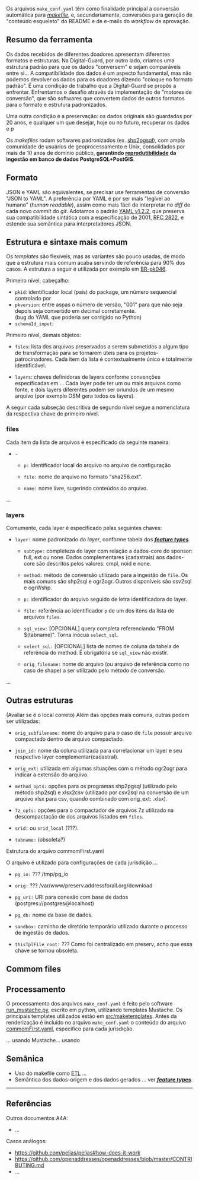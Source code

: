 
Os arquivos `make_conf.yaml` têm como finalidade principal a conversão automática para [*makefile*](https://en.wikipedia.org/wiki/Make_(software)#Makefile), e, secundariamente, conversões para geração de "conteúdo esqueleto" do README e de e-mails do _workflow_ de aprovação. 

## Resumo da ferramenta

Os dados recebidos de diferentes doadores apresentam diferentes formatos e estruturas. Na Digital-Guard, por outro lado, criamos uma estrutura padrão para que os dados "conversem" e sejam comparáveis entre si... A compatibilidade dos dados é um aspecto fundamental, mas não podemos devolver os dados para os doadores dizendo "coloque no formato padrão". É uma condição de trabalho que a Digital-Guard se propôs a enfrentar. Enfrentamos o desafio através da implementação de "motores de conversão", que são softwares que convertem dados de outros formatos para o formato e estrutura padronizados.

Uma outra condição é a preservação: os dados originais são guardados por 20 anos, e qualquer um que desejar, hoje ou no futuro, recuperar os dados e p

Os _makefiles_ rodam softwares padronizados (ex. [shp2pgsql](https://postgis.net/docs/using_postgis_dbmanagement.html#shp2pgsql_usage)), com ampla comunidade de usuários de geoprocessamento e Unix,  consolidados por mais de 10 anos de domínio público, **garantindo [reprodutibilidade](https://pt.wikipedia.org/wiki/Reprodutibilidade)  da ingestão em banco de dados PostgreSQL+PostGIS**.

## Formato

JSON e YAML são equivalentes, se precisar use ferramentas de conversão "JSON to YAML". A preferência por YAML é por ser mais "legível ao humano" (*human readable*),  assim como mais fácil de interpretar no *diff* de cada novo *commit* do *git*. Adotamos o padrão [YAML v1.2.2](https://yaml.org/spec/1.2.2), que preserva sua compatibilidade sintática com a especificação de 2001, [RFC&#160;2822](https://www.rfc-editor.org/rfc/rfc2822.txt), e estende sua semântica para interpretadores JSON.

## Estrutura e sintaxe mais comum

Os *templates* são flexíveis, mas as variantes são pouco usadas, de modo que a estrutura mais comum acaba servindo de referência para 90% dos casos. A estrutura a seguir é utilizada por exemplo em [BR-pk046](http://git.digital-guard.org/preserv-BR/blob/main/data/AC/RioBranco/_pk046/make_conf.yaml).

Primeiro nível, cabeçalho:

* `pkid`:      identificador local (país) do package, um número sequencial controlado por  
* `pkversion`: entre aspas o número de versão, "001" para que não seja depois seja convertido em decimal corretamente. <br/>(bug do YAML que poderia ser corrigido no Python)
* `schemaId_input`:

Primeiro nível, demais objetos:

* `files`: lista dos arquivos preservados a serem submetidos a algum tipo de transformação para se tornarem úteis para os projetos-patrocinadores. Cada item da lista é contextualmente único e totalmente identificável.  

* `layers`: chaves definidoras de layers conforme convenções especificadas em ... Cada layer pode ter um ou mais arquivos como fonte, e dois layers diferentes podem ser oriundos de um mesmo arquivo (por exemplo OSM gera todos os layers).

A seguir cada subseção descritiva de segundo nível segue a nomenclatura da respectiva chave de primeiro nível.

### files

Cada item da lista de arquivos é especificado da seguinte maneira:

* `-`

  * `p:`    Identificador local do arquivo no arquivo de configuração

  * `file:` nome de arquivo no formato "sha256.ext".

  * `name:` nome livre, sugerindo conteúdos do arquivo.

...

### layers

Comumente, cada layer é especificado pelas seguintes chaves:

* `layer:` nome padronizado do *layer*, conforme tabela dos [***feature types***](ftypes.md).  

  * `subtype:` completeza do layer com relação a dados-core do sponsor: full, ext ou none. Dados complementares (cadastrais) aos dados-core são descritos pelos valores: cmpl, noid e none.

  * `method:` método de conversão utilizado para a ingestão de `file`. Os mais comuns são shp2sql e ogr2ogr. Outros disponíveis são csv2sql e ogrWshp.

  * `p:` identificador do arquivo seguido de letra identificadora do layer.

  * `file:` referência ao identificador `p` de um dos itens da lista de arquivos `files`.

  * `sql_view:` [OPCIONAL] query completa referenciando "FROM $(tabname)". Torna inócua `select_sql`.

  * `select_sql:` [OPCIONAL] lista de nomes de coluna da tabela de referência do method. É obrigatória se `sql_view` não existir.

  * `orig_filename:` nome do arquivo (ou arquivo de referência como no caso de shape) a ser utilizado pelo método de conversão.

...

## Outras estruturas
(Avaliar se é o local correto)
Além das opções mais comuns, outras podem ser utilizadas:

  * `orig_subfilename:` nome do arquivo para o caso de `file` possuir arquivo compactado dentro de arquivo compactado.

  * `join_id:` nome da coluna utilizada para correlacionar um layer e seu respectivo layer complementar(cadastral).

  * `orig_ext:` utilizada em algumas situações com o método ogr2ogr para indicar a extensão do arquivo.

  * `method_opts:` opções para os programas shp2pgsql (utilizado pelo método shp2sql) e xlsx2csv (utilizado por csv2sql na conversão de um arquivo xlsx para csv, quando combinado com orig_ext: .xlsx).

  * `7z_opts:` opções para o compactador de arquivos 7z utilizado na descompactação de dos arquivos listados em `files`.

  * `srid:` ou `srid_local` (???).

  * `tabname:` (obsoleta?)


Estrutura do arquivo commomFirst.yaml

O arquivo é utilizado para configurações de cada jurisdição ...

* `pg_io:`   ??? /tmp/pg_io

* `orig:`    ??? /var/www/preserv.addressforall.org/download

* `pg_uri:`  URI para conexão com base de dados (postgres://postgres@localhost)

* `pg_db:`   nome da base de dados.

* `sandbox:` caminho de diretório temporário utilizado durante o processo de ingestão de dados.

* `thisTplFile_root:` ??? Como foi centralizado em preserv, acho que essa chave se tornou obsoleta.


## Commom files

## Processamento

O processamento dos arquivos `make_conf.yaml` é feito pelo software [run_mustache.py](http://git.digital-guard.org/preserv/blob/main/src/run_mustache.py), escrito em python, utilizando templates Mustache. Os principais templates utilizados estão em [src/maketemplates](http://git.digital-guard.org/preserv/tree/main/src/maketemplates). Antes da renderização é incluído no arquivo `make_conf.yaml` o conteúdo do arquivo [commomFirst.yaml](http://git.digital-guard.org/preserv-BR/blob/main/src/maketemplates/commomFirst.yaml), especifico para cada jurisdição.  

... usando Mustache... usando

## Semânica

* Uso do makefile como [ETL](https://en.wikipedia.org/wiki/Extract,_transform,_load) ...
* Semântica dos dados-origem e dos dados gerados ... ver [***feature types***](http://git.digital-guard.org/preserv/blob/main/docs/pt/ftypes.md).

----

##  Referências

Outros documentos A4A:
* ...

Casos análogos:
* https://github.com/pelias/pelias#how-does-it-work
* https://github.com/openaddresses/openaddresses/blob/master/CONTRIBUTING.md
* ...
